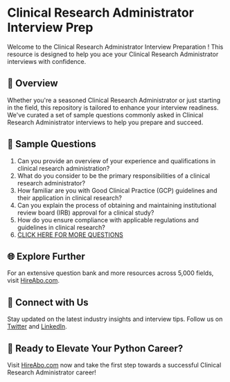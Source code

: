 # Clinical Research Administrator Interview Prep

Welcome to the Clinical Research Administrator Interview Preparation ! This resource is designed to help you ace your Clinical Research Administrator interviews with confidence.

## 🚀 Overview

Whether you're a seasoned Clinical Research Administrator or just starting in the field, this repository is tailored to enhance your interview readiness. We've curated a set of sample questions commonly asked in Clinical Research Administrator interviews to help you prepare and succeed.

## 📝 Sample Questions

1. Can you provide an overview of your experience and qualifications in clinical research administration?
2. What do you consider to be the primary responsibilities of a clinical research administrator?
3. How familiar are you with Good Clinical Practice (GCP) guidelines and their application in clinical research?
4. Can you explain the process of obtaining and maintaining institutional review board (IRB) approval for a clinical study?
5. How do you ensure compliance with applicable regulations and guidelines in clinical research?
6. [CLICK HERE FOR MORE QUESTIONS](https://hireabo.com/job/2_3_11/Clinical%20Research%20Administrator)

## 🌐 Explore Further

For an extensive question bank and more resources across 5,000 fields, visit [HireAbo.com](https://www.hireabo.com).

## 📱 Connect with Us

Stay updated on the latest industry insights and interview tips. Follow us on [Twitter](https://twitter.com/hireabo) and [LinkedIn](https://www.linkedin.com/in/hire-abo-3609972a8/).

## 🚀 Ready to Elevate Your Python Career?

Visit [HireAbo.com](https://www.hireabo.com) now and take the first step towards a successful Clinical Research Administrator career!
